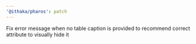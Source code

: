 ```yaml
---
'@ithaka/pharos': patch
---
```


Fix error message when no table caption is provided to recommend correct attribute to visually hide it

